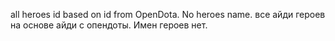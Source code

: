 all heroes id based on id from OpenDota. No heroes name.
все айди героев на основе айди с опендоты. Имен героев нет.
